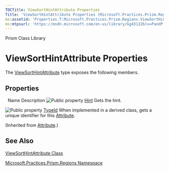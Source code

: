 ```yaml
---
TOCTitle: ViewSortHintAttribute Properties
Title: 'ViewSortHintAttribute Properties (Microsoft.Practices.Prism.Regions)'
ms:assetid: 'Properties.T:Microsoft.Practices.Prism.Regions.ViewSortHintAttribute'
ms:mtpsurl: 'https://msdn.microsoft.com/en-us/library/Gg431226(v=PandP.50)'
---
```


Prism Class Library

# ViewSortHintAttribute Properties

The [ViewSortHintAttribute](https://msdn.microsoft.com/en-us/library/microsoft.practices.prism.regions.viewsorthintattribute(v=pandp.50)) type exposes the following members.

## Properties

<span id="propertyTableToggle"></span>
 
Name
Description
![](https://msdn.microsoft.com/en-us/Gg431226.pubproperty(en-us,PandP.50).gif "Public property")
[Hint](https://msdn.microsoft.com/en-us/library/microsoft.practices.prism.regions.viewsorthintattribute.hint(v=pandp.50))
Gets the hint.

![](https://msdn.microsoft.com/en-us/Gg431226.pubproperty(en-us,PandP.50).gif "Public property")
[TypeId](http://msdn.microsoft.com/en-us/library/sa1bf03e)
When implemented in a derived class, gets a unique identifier for this [Attribute](http://msdn.microsoft.com/en-us/library/e8kc3626).

(Inherited from [Attribute](http://msdn.microsoft.com/en-us/library/e8kc3626).)

## See Also


[ViewSortHintAttribute Class](https://msdn.microsoft.com/en-us/library/microsoft.practices.prism.regions.viewsorthintattribute(v=pandp.50))

[Microsoft.Practices.Prism.Regions Namespace](https://msdn.microsoft.com/en-us/library/microsoft.practices.prism.regions(v=pandp.50))
